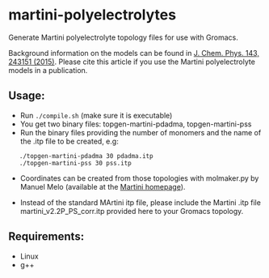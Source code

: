 # martini-polyelectrolytes
Generate Martini polyelectrolyte topology files for use with Gromacs.

Background information on the models can be found in [J. Chem. Phys. 143, 243151 (2015)](http://scitation.aip.org/content/aip/journal/jcp/143/24/10.1063/1.4937805).
Please cite this article if you use the Martini polyelectrolyte models in a publication.

## Usage:
 - Run `./compile.sh` (make sure it is executable)
 - You get two binary files: topgen-martini-pdadma, topgen-martini-pss
 - Run the binary files providing the number of monomers and the name of the .itp file to be created, e.g:
```
   ./topgen-martini-pdadma 30 pdadma.itp 
   ./topgen-martini-pss 30 pss.itp
```
 - Coordinates can be created from those topologies with molmaker.py by Manuel Melo (available at the 
[Martini homepage](http://cgmartini.nl/index.php/tools2/proteins-and-bilayers)).

 - Instead of the standard MArtini itp file, please include the Martini .itp file martini_v2.2P_PS_corr.itp provided here to your Gromacs topology.

## Requirements:
 - Linux 
 - g++
